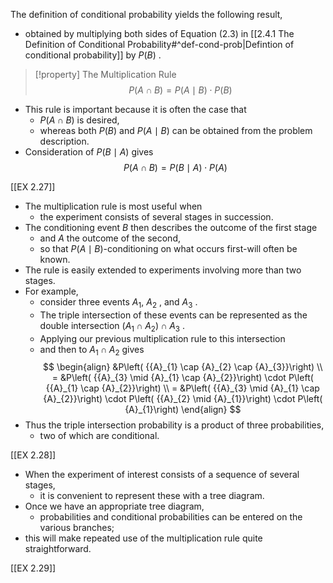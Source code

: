 The definition of conditional probability yields the following result, 
- obtained by multiplying both sides of Equation (2.3) in [[2.4.1 The Definition of Conditional Probability#^def-cond-prob|Defintion of conditional probability]] by $P\left( B\right)$ .

> [!property] The Multiplication Rule
> $$
> P\left( {A \cap B}\right) = P\left( {A \mid B}\right) \cdot P\left( B\right)
> $$

- This rule is important because it is often the case that
	- $P\left( {A \cap B}\right)$ is desired, 
	- whereas both $P\left( B\right)$ and $P\left( {A \mid B}\right)$ can be obtained from the problem description. 
- Consideration of $P\left( {B \mid A}\right)$ gives
$$P\left( {A \cap B}\right) = P\left( {B \mid A}\right) \cdot P\left( A\right)$$

[[EX 2.27]]

- The multiplication rule is most useful when 
	- the experiment consists of several stages in succession. 
- The conditioning event $B$ then describes the outcome of the first stage 
	- and $A$ the outcome of the second, 
	- so that $P\left( {A \mid B}\right)$-conditioning on what occurs first-will often be known. 
- The rule is easily extended to experiments involving more than two stages. 
- For example, 
	- consider three events ${A}_{1}$, ${A}_{2}$ , and ${A}_{3}$ . 
	- The triple intersection of these events can be represented as the double intersection $\left( {{A}_{1} \cap {A}_{2}}\right) \cap {A}_{3}$ . 
	- Applying our previous multiplication rule to this intersection 
	- and then to ${A}_{1} \cap {A}_{2}$ gives
$$
\begin{align}
&P\left( {{A}_{1} \cap {A}_{2} \cap {A}_{3}}\right) \\
= &P\left( {{A}_{3} \mid {A}_{1} \cap {A}_{2}}\right) \cdot P\left( {{A}_{1} \cap {A}_{2}}\right) \\
= &P\left( {{A}_{3} \mid {A}_{1} \cap {A}_{2}}\right) \cdot P\left( {{A}_{2} \mid {A}_{1}}\right) \cdot P\left( {A}_{1}\right)
\end{align}
$$
- Thus the triple intersection probability is a product of three probabilities, 
	- two of which are conditional.

[[EX 2.28]]

- When the experiment of interest consists of a sequence of several stages, 
	- it is convenient to represent these with a tree diagram. 
- Once we have an appropriate tree diagram, 
	- probabilities and conditional probabilities can be entered on the various branches; 
- this will make repeated use of the multiplication rule quite straightforward.

[[EX 2.29]]
